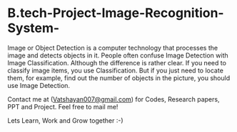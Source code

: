 # B.tech-Project-Image-Recognition-System-

Image or Object Detection is a computer technology that processes the image and detects objects in it. People often confuse Image Detection with Image Classification. Although the difference is rather clear. If you need to classify image items, you use Classification. But if you just need to locate them, for example, find out the number of objects in the picture, you should use Image Detection.


Contact me at (Vatshayan007@gmail.com) for Codes, Research papers, PPT and Project.
Feel free to mail me!

Lets Learn, Work and Grow together :-)
